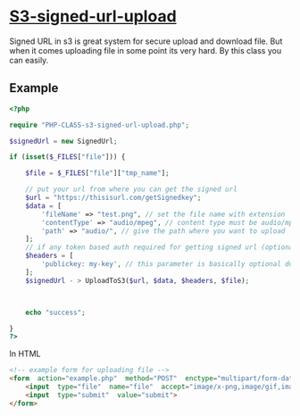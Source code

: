 # [S3-signed-url-upload](https://github.com/sagar290/PHP-CLASS-s3-signed-url-upload)

Signed URL in s3 is great system for secure upload and download file. But when it comes uploading file in some point its very hard. 
By this class you can easily.  

## Example

``` php 
<?php

require "PHP-CLASS-s3-signed-url-upload.php";

$signedUrl = new SignedUrl;

if (isset($_FILES["file"])) {

    $file = $_FILES["file"]["tmp_name"];

    // put your url from where you can get the signed url
    $url = "https://thisisurl.com/getSignedkey";
    $data = [
        'fileName' => "test.png", // set the file name with extension
        'contentType' => "audio/mpeg", // content type must be audio/mpeg for audio, image/png for image, video/mp4 for video
        'path' => "audio/", // give the path where you want to upload
    ];
    // if any token based auth required for getting signed url (optional)
    $headers = [
        'publickey: my-key', // this parameter is basically optional dont be confused
    ];
    $signedUrl - > UploadToS3($url, $data, $headers, $file);



    echo "success";

}
?>
```
In HTML
``` html
<!-- example form for uploading file -->
<form  action="example.php"  method="POST"  enctype="multipart/form-data">
	<input  type="file"  name="file"  accept="image/x-png,image/gif,image/jpeg">
	<input  type="submit"  value="submit">
</form>
```
